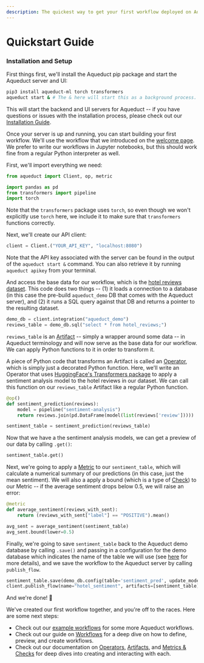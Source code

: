 ```yaml
---
description: The quickest way to get your first workflow deployed on Aqueduct
---
```


# Quickstart Guide

### Installation and Setup

First things first, we'll install the Aqueduct pip package and start the Aqueduct server and UI:

```bash
pip3 install aqueduct-ml torch transformers
aqueduct start & # The & here will start this as a background process.
```

This will start the backend and UI servers for Aqueduct -- if you have questions or issues with the installation process, please check out our [Installation Guide](installation-and-deployment.md). 

Once your server is up and running, you can start building your first workflow. We'll use the workflow that we introduced on the [welcome page](./). We prefer to write our workflows in Jupyter notebooks, but this should work fine from a regular Python interpreter as well.

First, we'll import everything we need:

```python
from aqueduct import Client, op, metric

import pandas as pd
from transformers import pipeline
import torch
```

Note that the `transformers` package uses `torch`, so even though we won't explicitly use `torch` here, we include it to make sure that `transformers` functions correctly.

Next, we'll create our API client:

```python
client = Client.("YOUR_API_KEY", "localhost:8080")
```

Note that the API key associated with the server can be found in the output of the `aqueduct start &` command. You can also retrieve it by running `aqueduct apikey` from your terminal.

And access the base data for our workflow, which is the [hotel reviews dataset](example-workflows/demo-data-warehouse.md). This code does two things -- (1) it loads a connection to a database (in this case the pre-build `aqueduct_demo` DB that comes with the Aqueduct server), and (2) it runs a SQL query against that DB and returns a pointer to the resulting dataset.

```python
demo_db = client.integration("aqueduct_demo")
reviews_table = demo_db.sql("select * from hotel_reviews;")
```

`reviews_table` is an [Artifact](artifacts.md) -- simply a wrapper around some data -- in Aqueduct terminology and will now serve as the base data for our workflow. We can apply Python functions to it in order to transform it.&#x20;

A piece of Python code that transforms an Artifact is called an [Operator](operators.md), which is simply just a decorated Python function. Here, we'll write an Operator that uses [HuggingFace's Transformers package](https://huggingface.co/docs/transformers/index) to apply a sentiment analysis model to the hotel reviews in our dataset. We can call this function on our `reviews_table` Artifact like a regular Python function.

```python
@op()
def sentiment_prediction(reviews):
    model = pipeline("sentiment-analysis")
    return reviews.join(pd.DataFrame(model(list(reviews['review']))))

sentiment_table = sentiment_prediction(reviews_table)
```

Now that we have a the sentiment analysis models, we can get a preview of our data by calling `.get()`:

```python
sentiment_table.get()
```

Next, we're going to apply a [Metric](metrics-and-checks/metrics-measuring-your-predictions/) to our `sentiment_table`, which will calculate a numerical summary of our predictions (in this case, just the mean sentiment). We will also a apply a bound (which is a type of [Check](metrics-and-checks/checks-ensuring-correctness.md)) to our Metric -- if the average sentiment drops below 0.5, we will raise an error:

```python
@metric
def average_sentiment(reviews_with_sent):
    return (reviews_with_sent["label"] == "POSITIVE").mean()

avg_sent = average_sentiment(sentiment_table)
avg_sent.bound(lower=0.5)
```

Finally, we're going to save `sentiment_table` back to the Aqueduct demo database by calling `.save()` and passing in a configuration for the demo database which indicates the name of the table we will use (see [here](integrations/using-integrations/) for more details), and we save the workflow to the Aqueduct server by calling `publish_flow`.

```python
sentiment_table.save(demo_db.config(table='sentiment_pred', update_mode='replace'))
client.publish_flow(name="hotel_sentiment", artifacts=[sentiment_table])
```

And we're done! 🎉

We've created our first workflow together, and you're off to the races. Here are some next steps:

* Check out our [example workflows](example-workflows/) for some more Aqueduct workflows.
* Check out our guide on [Workflows](workflows/page-4.md) for a deep dive on how to define, preview, and create workflows.
* Check out our documentation on [Operators](operators.md), [Artifacts](artifacts.md), and [Metrics & Checks](metrics-and-checks.md) for deep dives into creating and interacting with each.
